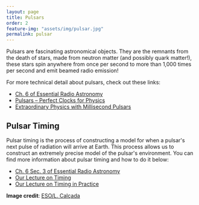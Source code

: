 ```yaml
---
layout: page
title: Pulsars
order: 2
feature-img: "assets/img/pulsar.jpg"
permalink: pulsar
---
```


Pulsars are fascinating astronomical objects. They are the remnants from the death of stars, made from neutron matter (and possibly quark matter!), these stars spin anywhere from once per second to more than 1,000 times per second and emit beamed radio emission!

For more technical detail about pulsars, check out these links:
- [Ch. 6 of Essential Radio Astronomy](http://www.cv.nrao.edu/~sransom/web/Ch6.html)
- [Pulsars – Perfect Clocks for Physics](https://www.cifar.ca/assets/pulsars-perfect-clocks-for-physics/)
- [Extraordinary Physics with Millisecond Pulsars](https://www.youtube.com/watch?v=I-r2vduO96A)

## Pulsar Timing
Pulsar timing is the process of constructing a model for when a pulsar's next pulse of radiation will arrive at Earth. This process allows us to construct an extremely precise model of the pulsar's environment. You can find more information about pulsar timing and how to do it below:
- [Ch. 6 Sec. 3 of Essential Radio Astronomy](http://www.cv.nrao.edu/~sransom/web/Ch6.html#S3)
- [Our Lecture on Timing](http://stevenstetzler.com/psr_obs/videos/videos.html)
- [Our Lecture on Timing in Practice](http://stevenstetzler.com/psr_obs/videos/videos.html)
 

**Image credit**: [ESO/L. Calçada](https://www.eso.org/public/images/eso1319c/)

